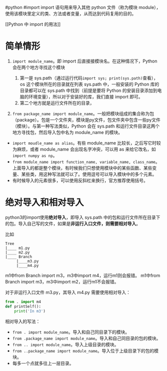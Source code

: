 #python #import
import 语句用来导入其他 python 文件（称为模块 module），使用该模块里定义的类、方法或者变量，从而达到代码复用的目的。

[[Python 中 import 的用法]]

# 简单情形

1. `import module_name`。即 import 后直接接模块名。在这种情况下，Python 会在两个地方寻找这个模块
	1. 第一是 sys.path（通过运行代码`import sys; print(sys.path)`查看），os 这个模块所在的目录就在列表 sys.path 中，一般安装的 Python 库的目录都可以在 sys.path 中找到（前提是要将 Python 的安装目录添加到电脑的环境变量），所以对于安装好的库，我们直接 import 即可。
	2. 第二个地方就是运行文件所在的目录，

2.  `from package_name import module_name`。一般把模块组成的集合称为包（package）。包是一个文件夹，模块是py文件，包文件夹中包含一些py文件（模块）。与第一种写法类似，Python 会在 sys.path 和运行文件目录这两个地方寻找包，然后导入包中名为 module_name 的模块。

*   `import moudle_name as alias`。有些 module_name 比较长，之后写它时较为麻烦，或者 module_name 会出现名字冲突，可以用 as 来给它改名，如`import numpy as np`。
*   `from module_name import function_name, variable_name, class_name`。上面导入的都是整个模块，有时候我们只想使用模块中的某些函数、某些变量、某些类，用这种写法就可以了。使用逗号可以导入模块中的多个元素。
*   有时候导入的元素很多，可以使用反斜杠来换行，官方推荐使用括号。


# 绝对导入和相对导入

python3的import使用**绝对导入**，即导入 sys.path 中的包和运行文件所在目录下的包。导入自己写的文件，如果是**非运行入口文件，则需要相对导入**。

比如
```
Tree
|____ m1.py
|____ m2.py
|____ Branch
     |____m3.py
     |____m4.py
```
m1中from Branch import m3，m3中import m4，运行m1则会报错。
m1中from Branch import m3，m3中import m2，运行m1不会报错。

对于非运行入口文件 m3.py，其导入 m4.py 需要使用相对导入：
```python
from . import m4
def printSelf():
	print('In m3')
```

相对导入的写法：

*   `from . import module_name`。导入和自己同目录下的模块。
*   `from .package_name import module_name`。导入和自己同目录的包的模块。
*   `from .. import module_name`。导入上级目录的模块。
*   `from ..package_name import module_name`。导入位于上级目录下的包的模块。
*   每多一个点就多往上一层目录。


